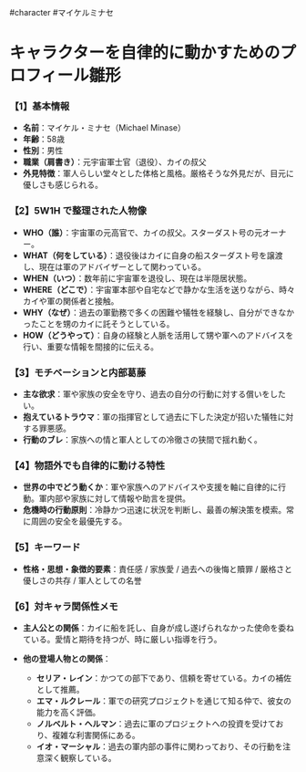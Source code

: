 #character #マイケルミナセ

# キャラクターを自律的に動かすためのプロフィール雛形

### 【1】基本情報

* **名前**：マイケル・ミナセ（Michael Minase）
* **年齢**：58歳
* **性別**：男性
* **職業（肩書き）**：元宇宙軍士官（退役）、カイの叔父
* **外見特徴**：軍人らしい堂々とした体格と風格。厳格そうな外見だが、目元に優しさも感じられる。

### 【2】5W1H で整理された人物像

* **WHO（誰）**：宇宙軍の元高官で、カイの叔父。スターダスト号の元オーナー。
* **WHAT（何をしている）**：退役後はカイに自身の船スターダスト号を譲渡し、現在は軍のアドバイザーとして関わっている。
* **WHEN（いつ）**：数年前に宇宙軍を退役し、現在は半隠居状態。
* **WHERE（どこで）**：宇宙軍本部や自宅などで静かな生活を送りながら、時々カイや軍の関係者と接触。
* **WHY（なぜ）**：過去の軍勤務で多くの困難や犠牲を経験し、自分ができなかったことを甥のカイに託そうとしている。
* **HOW（どうやって）**：自身の経験と人脈を活用して甥や軍へのアドバイスを行い、重要な情報を間接的に伝える。

### 【3】モチベーションと内部葛藤

* **主な欲求**：軍や家族の安全を守り、過去の自分の行動に対する償いをしたい。
* **抱えているトラウマ**：軍の指揮官として過去に下した決定が招いた犠牲に対する罪悪感。
* **行動のブレ**：家族への情と軍人としての冷徹さの狭間で揺れ動く。

### 【4】物語外でも自律的に動ける特性

* **世界の中でどう動くか**：軍や家族へのアドバイスや支援を軸に自律的に行動。軍内部や家族に対して情報や助言を提供。
* **危機時の行動原則**：冷静かつ迅速に状況を判断し、最善の解決策を模索。常に周囲の安全を最優先する。

### 【5】キーワード

* **性格・思想・象徴的要素**：責任感 / 家族愛 / 過去への後悔と贖罪 / 厳格さと優しさの共存 / 軍人としての名誉

### 【6】対キャラ関係性メモ

* **主人公との関係**：カイに船を託し、自身が成し遂げられなかった使命を委ねている。愛情と期待を持つが、時に厳しい指導を行う。
* **他の登場人物との関係**：

  * **セリア・レイン**：かつての部下であり、信頼を寄せている。カイの補佐として推薦。
  * **エマ・ルクレール**：軍での研究プロジェクトを通じて知る仲で、彼女の能力を高く評価。
  * **ノルベルト・ヘルマン**：過去に軍のプロジェクトへの投資を受けており、複雑な利害関係にある。
  * **イオ・マーシャル**：過去の軍内部の事件に関わっており、その行動を注意深く観察している。

